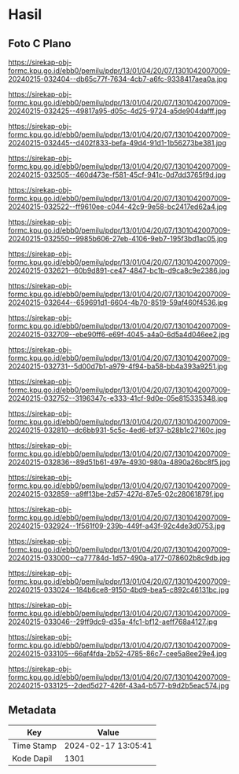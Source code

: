 # Hasil

## Foto C Plano

https://sirekap-obj-formc.kpu.go.id/ebb0/pemilu/pdpr/13/01/04/20/07/1301042007009-20240215-032404--db65c77f-7634-4cb7-a6fc-9338417aea0a.jpg

https://sirekap-obj-formc.kpu.go.id/ebb0/pemilu/pdpr/13/01/04/20/07/1301042007009-20240215-032425--49817a95-d05c-4d25-9724-a5de904dafff.jpg

https://sirekap-obj-formc.kpu.go.id/ebb0/pemilu/pdpr/13/01/04/20/07/1301042007009-20240215-032445--d402f833-befa-49d4-91d1-1b56273be381.jpg

https://sirekap-obj-formc.kpu.go.id/ebb0/pemilu/pdpr/13/01/04/20/07/1301042007009-20240215-032505--460d473e-f581-45cf-941c-0d7dd3765f9d.jpg

https://sirekap-obj-formc.kpu.go.id/ebb0/pemilu/pdpr/13/01/04/20/07/1301042007009-20240215-032522--ff9610ee-c044-42c9-9e58-bc2417ed62a4.jpg

https://sirekap-obj-formc.kpu.go.id/ebb0/pemilu/pdpr/13/01/04/20/07/1301042007009-20240215-032550--9985b606-27eb-4106-9eb7-195f3bd1ac05.jpg

https://sirekap-obj-formc.kpu.go.id/ebb0/pemilu/pdpr/13/01/04/20/07/1301042007009-20240215-032621--60b9d891-ce47-4847-bc1b-d9ca8c9e2386.jpg

https://sirekap-obj-formc.kpu.go.id/ebb0/pemilu/pdpr/13/01/04/20/07/1301042007009-20240215-032644--659691d1-6604-4b70-8519-59af460f4536.jpg

https://sirekap-obj-formc.kpu.go.id/ebb0/pemilu/pdpr/13/01/04/20/07/1301042007009-20240215-032709--ebe90ff6-e69f-4045-a4a0-6d5a4d046ee2.jpg

https://sirekap-obj-formc.kpu.go.id/ebb0/pemilu/pdpr/13/01/04/20/07/1301042007009-20240215-032731--5d00d7b1-a979-4f94-ba58-bb4a393a9251.jpg

https://sirekap-obj-formc.kpu.go.id/ebb0/pemilu/pdpr/13/01/04/20/07/1301042007009-20240215-032752--3196347c-e333-41cf-9d0e-05e815335348.jpg

https://sirekap-obj-formc.kpu.go.id/ebb0/pemilu/pdpr/13/01/04/20/07/1301042007009-20240215-032810--dc6bb931-5c5c-4ed6-bf37-b28b1c27160c.jpg

https://sirekap-obj-formc.kpu.go.id/ebb0/pemilu/pdpr/13/01/04/20/07/1301042007009-20240215-032836--89d51b61-497e-4930-980a-4890a26bc8f5.jpg

https://sirekap-obj-formc.kpu.go.id/ebb0/pemilu/pdpr/13/01/04/20/07/1301042007009-20240215-032859--a9ff13be-2d57-427d-87e5-02c28061879f.jpg

https://sirekap-obj-formc.kpu.go.id/ebb0/pemilu/pdpr/13/01/04/20/07/1301042007009-20240215-032924--1f561f09-239b-449f-a43f-92c4de3d0753.jpg

https://sirekap-obj-formc.kpu.go.id/ebb0/pemilu/pdpr/13/01/04/20/07/1301042007009-20240215-033000--ca77784d-1d57-490a-a177-078602b8c9db.jpg

https://sirekap-obj-formc.kpu.go.id/ebb0/pemilu/pdpr/13/01/04/20/07/1301042007009-20240215-033024--184b6ce8-9150-4bd9-bea5-c892c46131bc.jpg

https://sirekap-obj-formc.kpu.go.id/ebb0/pemilu/pdpr/13/01/04/20/07/1301042007009-20240215-033046--29ff9dc9-d35a-4fc1-bf12-aeff768a4127.jpg

https://sirekap-obj-formc.kpu.go.id/ebb0/pemilu/pdpr/13/01/04/20/07/1301042007009-20240215-033105--66af4fda-2b52-4785-86c7-cee5a8ee29e4.jpg

https://sirekap-obj-formc.kpu.go.id/ebb0/pemilu/pdpr/13/01/04/20/07/1301042007009-20240215-033125--2ded5d27-426f-43a4-b577-b9d2b5eac574.jpg


## Metadata

| Key        | Value               |
| ---------- | ------------------- |
| Time Stamp | 2024-02-17 13:05:41 |
| Kode Dapil | 1301                |



